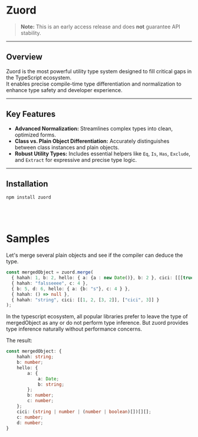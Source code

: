 # Zuord

> **Note:** This is an early access release and does **not** guarantee API stability.

---

## Overview

Zuord is the most powerful utility type system designed to fill critical gaps in the TypeScript ecosystem.  
It enables precise compile-time type differentiation and normalization to enhance type safety and developer experience.

---

## Key Features

- **Advanced Normalization:** Streamlines complex types into clean, optimized forms.  
- **Class vs. Plain Object Differentiation:** Accurately distinguishes between class instances and plain objects.  
- **Robust Utility Types:** Includes essential helpers like `Eq`, `Is`, `Has`, `Exclude`, and `Extract` for expressive and precise type logic.  

---

## Installation

```bash
npm install zuord
```

<br/><br/>

# Samples

Let's merge several plain objects and see if the compiler can deduce the type.

```typescript
const mergedObject = zuord.merge(
  { hahah: 1, b: 2, hello: { a: {a : new Date()}, b: 2 }, cici: [[[true]], ["stringg"]]},
  { hahah: "falsseeee", c: 4 },
  { b: 5, d: 6, hello: { a: {b: "s"}, c: 4 } },
  { hahah: () => null },
  { hahah: "string", cici: [[1, 2, [3, 2]], ["cici", 3]] }
);
```

In the typescript ecosystem, all popular libraries prefer to leave the type of mergedObject as any or do not perform type inference.
But zuord provides type inference naturally without performance concerns.

The result:

```typescript
const mergedObject: {
    hahah: string;
    b: number;
    hello: {
        a: {
            a: Date;
            b: string;
        };
        b: number;
        c: number;
    };
    cici: (string | number | (number | boolean)[])[][];
    c: number;
    d: number;
}
```